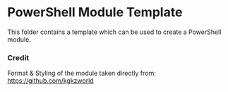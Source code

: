 # PowerShell Module Template 

This folder contains a template which can be used to create a PowerShell 
module.

### Credit

Format & Styling of the module taken directly from:
https://github.com/kgkzworld

